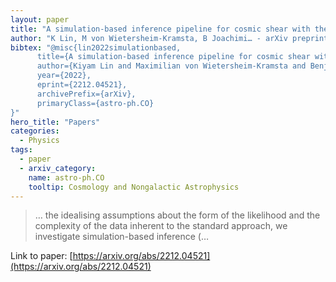 ```yaml
---
layout: paper
title: "A simulation-based inference pipeline for cosmic shear with the Kilo-Degree Survey"
author: "K Lin, M von Wietersheim-Kramsta, B Joachimi… - arXiv preprint arXiv …, 2022 - arxiv.org"
bibtex: "@misc{lin2022simulationbased,
      title={A simulation-based inference pipeline for cosmic shear with the Kilo-Degree Survey}, 
      author={Kiyam Lin and Maximilian von Wietersheim-Kramsta and Benjamin Joachimi and Stephen Feeney},
      year={2022},
      eprint={2212.04521},
      archivePrefix={arXiv},
      primaryClass={astro-ph.CO}
}"
hero_title: "Papers"
categories:
  - Physics
tags:
  - paper
  - arxiv_category:
    name: astro-ph.CO
    tooltip: Cosmology and Nongalactic Astrophysics
---
```

>… the idealising assumptions about the form of the likelihood and the complexity of the data inherent to the standard approach, we investigate simulation-based inference (…

Link to paper: [https://arxiv.org/abs/2212.04521](https://arxiv.org/abs/2212.04521)


